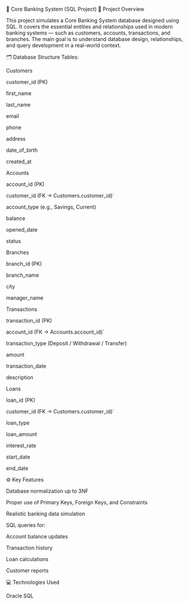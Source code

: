 🏦 Core Banking System (SQL Project)
📌 Project Overview

This project simulates a Core Banking System database designed using SQL.
It covers the essential entities and relationships used in modern banking systems — such as customers, accounts, transactions, and branches.
The main goal is to understand database design, relationships, and query development in a real-world context.

🗂️ Database Structure
Tables:

Customers

customer_id (PK)

first_name

last_name

email

phone

address

date_of_birth

created_at

Accounts

account_id (PK)

customer_id (FK → Customers.customer_id)`

account_type (e.g., Savings, Current)

balance

opened_date

status

Branches

branch_id (PK)

branch_name

city

manager_name

Transactions

transaction_id (PK)

account_id (FK → Accounts.account_id)`

transaction_type (Deposit / Withdrawal / Transfer)

amount

transaction_date

description

Loans

loan_id (PK)

customer_id (FK → Customers.customer_id)`

loan_type

loan_amount

interest_rate

start_date

end_date

⚙️ Key Features

Database normalization up to 3NF

Proper use of Primary Keys, Foreign Keys, and Constraints

Realistic banking data simulation

SQL queries for:

Account balance updates

Transaction history

Loan calculations

Customer reports


💻 Technologies Used

Oracle SQL 
